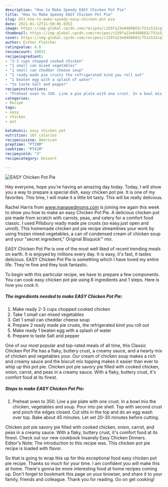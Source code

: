 ```yaml
---
description: "How to Make Speedy EASY Chicken Pot Pie"
title: "How to Make Speedy EASY Chicken Pot Pie"
slug: 651-how-to-make-speedy-easy-chicken-pot-pie
date: 2021-01-12T11:58:05.035Z
image: https://img-global.cpcdn.com/recipes/c159fa23e0480603/751x532cq70/easy-chicken-pot-pie-recipe-main-photo.jpg
thumbnail: https://img-global.cpcdn.com/recipes/c159fa23e0480603/751x532cq70/easy-chicken-pot-pie-recipe-main-photo.jpg
cover: https://img-global.cpcdn.com/recipes/c159fa23e0480603/751x532cq70/easy-chicken-pot-pie-recipe-main-photo.jpg
author: Esther Fletcher
ratingvalue: 4.6
reviewcount: 10831
recipeingredient:
- "2-3 cups chopped cooked chicken"
- "1 small can mixed vegetables"
- "1 small can cheddar cheese soup"
- "2 ready made pie crusts the refrigerated kind you roll out"
- "1 beaten egg with a splash of water"
- "to taste Salt and pepper"
recipeinstructions:
- "Preheat oven to 350. Line a pie plate with one crust. In a bowl mix the chicken, vegetables and soup. Pour into pie shell. Top with second crust and pinch the edges closed. Cut slits in the top and do an egg wash over top. Bake about 45 minutes. Let set 20-30 minutes before cutting."
categories:
- Recipe
tags:
- easy
- chicken
- pot

katakunci: easy chicken pot 
nutrition: 107 calories
recipecuisine: American
preptime: "PT19M"
cooktime: "PT41M"
recipeyield: "3"
recipecategory: Dessert

---
```



![EASY Chicken Pot Pie](https://img-global.cpcdn.com/recipes/c159fa23e0480603/751x532cq70/easy-chicken-pot-pie-recipe-main-photo.jpg)

Hey everyone, hope you're having an amazing day today. Today, I will show you a way to prepare a special dish, easy chicken pot pie. It is one of my favorites. This time, I will make it a little bit tasty. This will be really delicious.

Rachel Harris from www.managedmoms.com is joining me again this week to show you how to make an easy Chicken Pot Pie. A delicious chicken pot pie made from scratch with carrots, peas, and celery for a comfort food classic. I used Pillsbury ready made pie crusts (so easy.just open and unroll). This homemade chicken pot pie recipe streamlines your work by using frozen mixed vegetables, a can of condensed cream of chicken soup and your &#34;secret ingredient,&#34; Original Bisquick™ mix.

EASY Chicken Pot Pie is one of the most well liked of recent trending meals on earth. It is enjoyed by millions every day. It is easy, it's fast, it tastes delicious. EASY Chicken Pot Pie is something which I have loved my entire life. They're fine and they look fantastic.


To begin with this particular recipe, we have to prepare a few components. You can cook easy chicken pot pie using 6 ingredients and 1 steps. Here is how you cook it.

<!--inarticleads1-->

##### The ingredients needed to make EASY Chicken Pot Pie:

1. Make ready 2-3 cups chopped cooked chicken
1. Take 1 small can mixed vegetables
1. Get 1 small can cheddar cheese soup
1. Prepare 2 ready made pie crusts, the refrigerated kind you roll out
1. Make ready 1 beaten egg with a splash of water
1. Prepare to taste Salt and pepper


One of our most popular and top-rated meals of all time, this Classic Chicken Pot Pie has a flaky, buttery crust, a creamy sauce, and a hearty mix of chicken and vegetables your. Our cream of chicken soup makes a rich and creamy sauce and the biscuit mix topping makes it easier than ever to whip up this pot pie. Chicken pot pie savory pie filled with cooked chicken, onion, carrot, and peas in a creamy sauce. With a flaky, buttery crust, it&#39;s comfort food at its finest. 

<!--inarticleads2-->

##### Steps to make EASY Chicken Pot Pie:

1. Preheat oven to 350. Line a pie plate with one crust. In a bowl mix the chicken, vegetables and soup. Pour into pie shell. Top with second crust and pinch the edges closed. Cut slits in the top and do an egg wash over top. Bake about 45 minutes. Let set 20-30 minutes before cutting.


Chicken pot pie savory pie filled with cooked chicken, onion, carrot, and peas in a creamy sauce. With a flaky, buttery crust, it&#39;s comfort food at its finest. Check out our new cookbook Insanely Easy Chicken Dinners. Editor&#39;s Note: The introduction to this recipe was. This chicken pot pie recipe is loaded with flavor. 

So that is going to wrap this up for this exceptional food easy chicken pot pie recipe. Thanks so much for your time. I am confident you will make this at home. There's gonna be more interesting food at home recipes coming up. Don't forget to bookmark this page on your browser, and share it to your family, friends and colleague. Thank you for reading. Go on get cooking!
